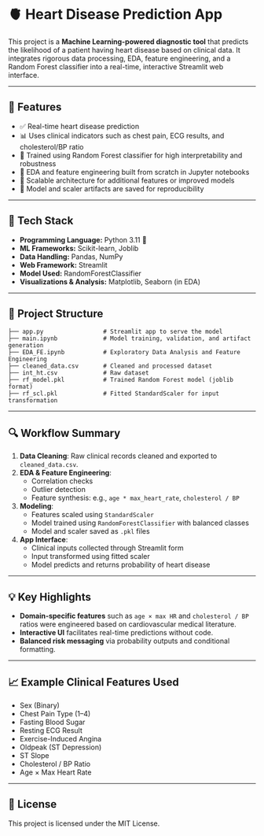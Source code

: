 # 🫀 Heart Disease Prediction App

This project is a **Machine Learning-powered diagnostic tool** that predicts the likelihood of a patient having heart disease based on clinical data. It integrates rigorous data processing, EDA, feature engineering, and a Random Forest classifier into a real-time, interactive Streamlit web interface.

---

## 🚀 Features

- ✅ Real-time heart disease prediction
- 📊 Uses clinical indicators such as chest pain, ECG results, and cholesterol/BP ratio
- 🌲 Trained using Random Forest classifier for high interpretability and robustness
- 🧪 EDA and feature engineering built from scratch in Jupyter notebooks
- 🧠 Scalable architecture for additional features or improved models
- 🔐 Model and scaler artifacts are saved for reproducibility

---

## 🧪 Tech Stack

- **Programming Language:** Python 3.11 🐍  
- **ML Frameworks:** Scikit-learn, Joblib  
- **Data Handling:** Pandas, NumPy  
- **Web Framework:** Streamlit  
- **Model Used:** RandomForestClassifier  
- **Visualizations & Analysis:** Matplotlib, Seaborn (in EDA)

---

## 📂 Project Structure

```
├── app.py                 # Streamlit app to serve the model
├── main.ipynb             # Model training, validation, and artifact generation
├── EDA_FE.ipynb           # Exploratory Data Analysis and Feature Engineering
├── cleaned_data.csv       # Cleaned and processed dataset
├── int_ht.csv             # Raw dataset
├── rf_model.pkl           # Trained Random Forest model (joblib format)
├── rf_scl.pkl             # Fitted StandardScaler for input transformation
```

---

## 🔍 Workflow Summary

1. **Data Cleaning**: Raw clinical records cleaned and exported to `cleaned_data.csv`.
2. **EDA & Feature Engineering**:
   - Correlation checks
   - Outlier detection
   - Feature synthesis: e.g., `age * max_heart_rate`, `cholesterol / BP`
3. **Modeling**:
   - Features scaled using `StandardScaler`
   - Model trained using `RandomForestClassifier` with balanced classes
   - Model and scaler saved as `.pkl` files
4. **App Interface**:
   - Clinical inputs collected through Streamlit form
   - Input transformed using fitted scaler
   - Model predicts and returns probability of heart disease

---

## 💡 Key Highlights

- **Domain-specific features** such as `age × max HR` and `cholesterol / BP` ratios were engineered based on cardiovascular medical literature.
- **Interactive UI** facilitates real-time predictions without code.
- **Balanced risk messaging** via probability outputs and conditional formatting.

---

## 📈 Example Clinical Features Used

- Sex (Binary)
- Chest Pain Type (1–4)
- Fasting Blood Sugar
- Resting ECG Result
- Exercise-Induced Angina
- Oldpeak (ST Depression)
- ST Slope
- Cholesterol / BP Ratio
- Age × Max Heart Rate

---

## 📜 License

This project is licensed under the MIT License.
